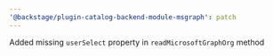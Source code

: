 ```yaml
---
'@backstage/plugin-catalog-backend-module-msgraph': patch
---
```


Added missing `userSelect` property in `readMicrosoftGraphOrg` method
